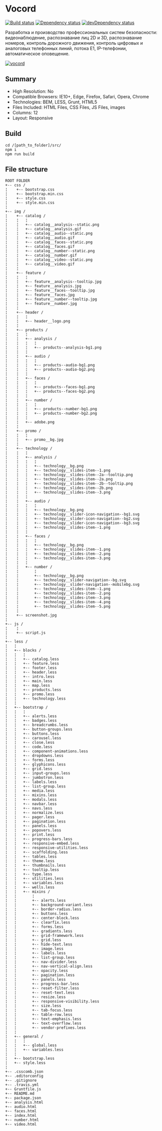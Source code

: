 # Vocord
[![Build status][travis-image]][travis-url] [![Dependency status][dependency-image]][dependency-url] [![devDependency status][dev-dependency-image]][dev-dependency-url]

Разработка и производство профессиональных систем безопасности: видеонаблюдение, распознавание лиц 2D и 3D, распознавание номеров, контроль дорожного движения, контроль цифровых и аналоговых телефонных линий, потока Е1, IP-телефонии, автоматическое оповещение.

[![vocord](./img/screenshot.jpg)](ttps://mayer-web.github.io/vocord/)

## Summary
* High Resolution: No
* Compatible Browsers: IE10+, Edge, Firefox, Safari, Opera, Chrome
* Technologies: BEM, LESS, Grunt, HTML5
* Files Included: HTML Files, CSS Files, JS Files, images
* Columns: 12
* Layout: Responsive

## Build
    cd /[path_to_folder]/src/
    npm i  
    npm run build

## File structure
    ROOT FOLDER
    +-- css /
    ¦    +-- bootstrap.css
    ¦    +-- bootstrap.min.css
    ¦    +-- style.css
    ¦    +-- style.min.css
    ¦
    +-- img /
    ¦    +-- catalog /
    ¦    ¦   ¦
    ¦    ¦   +-- catalog__analysis--static.png
    ¦    ¦   +-- catalog__analysis.gif
    ¦    ¦   +-- catalog__audio--static.png
    ¦    ¦   +-- catalog__audio.gif
    ¦    ¦   +-- catalog__faces--static.png
    ¦    ¦   +-- catalog__faces.gif
    ¦    ¦   +-- catalog__number--static.png
    ¦    ¦   +-- catalog__number.gif
    ¦    ¦   +-- catalog__video--static.png
    ¦    ¦   +-- catalog__video.gif
    ¦    ¦
    ¦    +-- feature /
    ¦    ¦   ¦
    ¦    ¦   +-- feature__analysis--tooltip.jpg
    ¦    ¦   +-- feature__analysis.jpg
    ¦    ¦   +-- feature__faces--tooltip.jpg
    ¦    ¦   +-- feature__faces.jpg
    ¦    ¦   +-- feature__number--tooltip.jpg
    ¦    ¦   +-- feature__number.jpg
    ¦    ¦
    ¦    +-- header /
    ¦    ¦   ¦
    ¦    ¦   +-- header__logo.png
    ¦    ¦
    ¦    +-- products /
    ¦    ¦   ¦
    ¦    ¦   +-- analysis /
    ¦    ¦   ¦   ¦
    ¦    ¦   ¦   +-- products--analysis-bg1.png
    ¦    ¦   ¦
    ¦    ¦   +-- audio /
    ¦    ¦   ¦   ¦
    ¦    ¦   ¦   +-- products--audio-bg1.png
    ¦    ¦   ¦   +-- products--audio-bg2.png
    ¦    ¦   ¦
    ¦    ¦   +-- faces /
    ¦    ¦   ¦   ¦
    ¦    ¦   ¦   +-- products--faces-bg1.png
    ¦    ¦   ¦   +-- products--faces-bg2.png
    ¦    ¦   ¦
    ¦    ¦   +-- number /
    ¦    ¦   ¦   ¦
    ¦    ¦   ¦   +-- products--number-bg1.png
    ¦    ¦   ¦   +-- products--number-bg2.png
    ¦    ¦   ¦
    ¦    ¦   +-- adobe.png
    ¦    ¦
    ¦    +-- promo /
    ¦    ¦   ¦
    ¦    ¦   +-- promo__bg.jpg
    ¦    ¦
    ¦    +-- technology /
    ¦    ¦   ¦
    ¦    ¦   +-- analysis /
    ¦    ¦   ¦   ¦
    ¦    ¦   ¦   +-- technology__bg.png
    ¦    ¦   ¦   +-- technology__slides-item--1.png
    ¦    ¦   ¦   +-- technology__slides-item--2a--tooltip.png
    ¦    ¦   ¦   +-- technology__slides-item--2a.png
    ¦    ¦   ¦   +-- technology__slides-item--2b--tooltip.png
    ¦    ¦   ¦   +-- technology__slides-item--2b.png
    ¦    ¦   ¦   +-- technology__slides-item--3.png
    ¦    ¦   ¦
    ¦    ¦   +-- audio /
    ¦    ¦   ¦   ¦
    ¦    ¦   ¦   +-- technology__bg.png
    ¦    ¦   ¦   +-- technology__slider-icon-navigation--bg1.svg
    ¦    ¦   ¦   +-- technology__slider-icon-navigation--bg2.svg
    ¦    ¦   ¦   +-- technology__slider-icon-navigation--bg3.svg
    ¦    ¦   ¦   +-- technology__slides-item--1.png
    ¦    ¦   ¦
    ¦    ¦   +-- faces /
    ¦    ¦   ¦   ¦
    ¦    ¦   ¦   +-- technology__bg.png
    ¦    ¦   ¦   +-- technology__slides-item--1.png
    ¦    ¦   ¦   +-- technology__slides-item--2.png
    ¦    ¦   ¦   +-- technology__slides-item--3.png
    ¦    ¦   ¦
    ¦    ¦   +-- number /
    ¦    ¦       ¦
    ¦    ¦       +-- technology__bg.png
    ¦    ¦       +-- technology__slider-navigation--bg.svg
    ¦    ¦       +-- technology__slider-navigation--mobilebg.svg
    ¦    ¦       +-- technology__slides-item--1.png
    ¦    ¦       +-- technology__slides-item--2.png
    ¦    ¦       +-- technology__slides-item--3.png
    ¦    ¦       +-- technology__slides-item--4.png
    ¦    ¦       +-- technology__slides-item--5.png
    ¦    ¦
    ¦    +-- screenshot.jpg
    ¦
    +-- js /
    ¦    ¦
    ¦    +-- script.js
    ¦
    +-- less /
    ¦   ¦  
    ¦   +-- blocks /
    ¦   ¦   ¦
    ¦   ¦   +-- catalog.less
    ¦   ¦   +-- feature.less
    ¦   ¦   +-- footer.less
    ¦   ¦   +-- header.less
    ¦   ¦   +-- intro.less
    ¦   ¦   +-- main.less
    ¦   ¦   +-- map.less
    ¦   ¦   +-- products.less
    ¦   ¦   +-- promo.less
    ¦   ¦   +-- technology.less
    ¦   ¦   
    ¦   +-- bootstrap /
    ¦   ¦   ¦
    ¦   ¦   +-- alerts.less
    ¦   ¦   +-- badges.less
    ¦   ¦   +-- breadcrumbs.less
    ¦   ¦   +-- button-groups.less
    ¦   ¦   +-- buttons.less
    ¦   ¦   +-- carousel.less
    ¦   ¦   +-- close.less
    ¦   ¦   +-- code.less
    ¦   ¦   +-- component-animations.less
    ¦   ¦   +-- dropdowns.less
    ¦   ¦   +-- forms.less
    ¦   ¦   +-- glyphicons.less
    ¦   ¦   +-- grid.less
    ¦   ¦   +-- input-groups.less
    ¦   ¦   +-- jumbotron.less
    ¦   ¦   +-- labels.less
    ¦   ¦   +-- list-group.less
    ¦   ¦   +-- media.less
    ¦   ¦   +-- mixins.less
    ¦   ¦   +-- modals.less
    ¦   ¦   +-- navbar.less
    ¦   ¦   +-- navs.less
    ¦   ¦   +-- normalize.less
    ¦   ¦   +-- pager.less
    ¦   ¦   +-- pagination.less
    ¦   ¦   +-- panels.less
    ¦   ¦   +-- popovers.less
    ¦   ¦   +-- print.less
    ¦   ¦   +-- progress-bars.less
    ¦   ¦   +-- responsive-embed.less
    ¦   ¦   +-- responsive-utilities.less
    ¦   ¦   +-- scaffolding.less
    ¦   ¦   +-- tables.less
    ¦   ¦   +-- theme.less
    ¦   ¦   +-- thumbnails.less
    ¦   ¦   +-- tooltip.less
    ¦   ¦   +-- type.less
    ¦   ¦   +-- utilities.less
    ¦   ¦   +-- variables.less
    ¦   ¦   +-- wells.less
    ¦   ¦   +-- mixins /
    ¦   ¦       ¦
    ¦   ¦       +-- alerts.less
    ¦   ¦       +-- background-variant.less
    ¦   ¦       +-- border-radius.less
    ¦   ¦       +-- buttons.less
    ¦   ¦       +-- center-block.less
    ¦   ¦       +-- clearfix.less
    ¦   ¦       +-- forms.less
    ¦   ¦       +-- gradients.less
    ¦   ¦       +-- grid-framework.less
    ¦   ¦       +-- grid.less
    ¦   ¦       +-- hide-text.less
    ¦   ¦       +-- image.less
    ¦   ¦       +-- labels.less
    ¦   ¦       +-- list-group.less
    ¦   ¦       +-- nav-divider.less
    ¦   ¦       +-- nav-vertical-align.less
    ¦   ¦       +-- opacity.less
    ¦   ¦       +-- pagination.less
    ¦   ¦       +-- panels.less
    ¦   ¦       +-- progress-bar.less
    ¦   ¦       +-- reset-filter.less
    ¦   ¦       +-- reset-text.less
    ¦   ¦       +-- resize.less
    ¦   ¦       +-- responsive-visibility.less
    ¦   ¦       +-- size.less
    ¦   ¦       +-- tab-focus.less
    ¦   ¦       +-- table-row.less
    ¦   ¦       +-- text-emphasis.less
    ¦   ¦       +-- text-overflow.less
    ¦   ¦       +-- vendor-prefixes.less
    ¦   ¦   
    ¦   +-- general /
    ¦   ¦   ¦
    ¦   ¦   +-- global.less
    ¦   ¦   +-- variables.less
    ¦   ¦
    ¦   +-- bootstrap.less
    ¦   +-- style.less
    ¦
    +-- .csscomb.json
    +-- .editorconfig
    +-- .gitignore
    +-- .travis.yml
    +-- Gruntfile.js
    +-- README.md
    +-- package.json
    +-- analysis.html
    +-- audio.html
    +-- faces.html
    +-- index.html
    +-- number.html
    +-- video.html

[travis-image]: https://travis-ci.org/mayer-web/vocord.svg?branch=master
[travis-url]: https://travis-ci.org/mayer-web/vocord

[dependency-image]: https://david-dm.org/mayer-web/vocord.svg?style=flat-square
[dependency-url]: https://david-dm.org/mayer-web/vocord

[dev-dependency-image]: https://david-dm.org/mayer-web/vocord/dev-status.svg?style=flat-square
[dev-dependency-url]: https://david-dm.org/mayer-web/vocord#info=devDependencies
